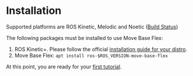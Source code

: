 # Installation 

Supported platforms are ROS Kinetic, Melodic and Noetic ([Build Status](https://github.com/magazino/move_base_flex#build-status))

The following packages must be installed to use Move Base Flex:

1. ROS Kinetic+. Please follow the official [installation guide for your distro](https://wiki.ros.org/ROS/Installation).
2. Move Base Flex: `apt install ros-$ROS_VERSION-move-base-flex`

At this point, you are ready for your [first tutorial](./tutorial.md).
